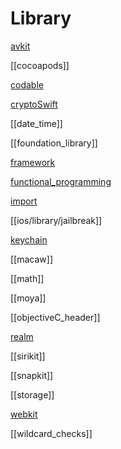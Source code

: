# Library

[avkit](avkit.md)

[[cocoapods]]

[codable](codable.md)

[cryptoSwift](cryptoSwift.md)

[[date_time]]

[[foundation_library]]

[framework](framework.md)

[functional_programming](functional_programming.md)

[import](import.md)

[[ios/library/jailbreak]]

[keychain](keychain.md)

[[macaw]]

[[math]]

[[moya]]

[[objectiveC_header]]

[realm](realm.md)

[[sirikit]]

[[snapkit]]

[[storage]]

[webkit](webkit.md)

[[wildcard_checks]]




